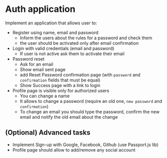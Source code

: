 # Auth application
Implement an application that allows user to:
- Register using name, email and password
  - Inform the users about the rules for a password and check them
  - the user should be activated only after email confirmation
- Login with valid credentials (email and password)
  - If user is not active ask them to activate their email
- Password reset
  - Ask for an email
  - Show email sent page
  - add Reset Password confirmation page (with `password` and `confirmation` fields that must be equal)
  - Show Success page with a link to login
- Profile page is visible only for authorized users
  - You can change a name
  - It allows to change a password (require an old one, `new password` and `confirmation`)
  - To change an email you should type the password, confirm the new email and notify the old email about the change

## (Optional) Advanced tasks
- Implement Sign-up with Google, Facebook, Github (use Passport.js lib)
- Profile page should allow to add/remove any social account
